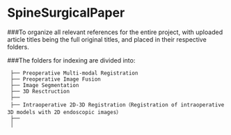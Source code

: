 # SpineSurgicalPaper

###To organize all relevant references for the entire project, with uploaded article titles being the full original titles, and placed in their respective folders.


###The folders for indexing are divided into:
```shell
 ├── Preoperative Multi-modal Registration
 ├── Preoperative Image Fusion 
 ├── Image Segmentation
 ├── 3D Resctruction
 ├── 
 ├── Intraoperative 2D-3D Registration（Registration of intraoperative 3D models with 2D endoscopic images）
 ├──
 │   
```